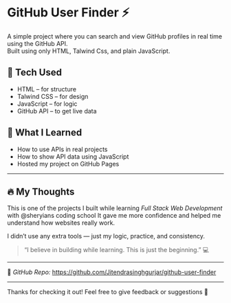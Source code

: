 # GitHub User Finder ⚡

A simple project where you can search and view GitHub profiles in real time using the GitHub API.  
Built using only HTML, Talwind Css, and plain JavaScript.

## 🚀 Tech Used
- HTML – for structure  
- Talwind CSS – for design  
- JavaScript – for logic  
- GitHub API – to get live data

## 🧠 What I Learned
- How to use APIs in real projects  
- How to show API data using JavaScript  
- Hosted my project on GitHub Pages

---

## 🔥 My Thoughts

This is one of the projects I built while learning *Full Stack Web Development* with @sheryians coding school 
It gave me more confidence and helped me understand how websites really work.

I didn’t use any extra tools — just my logic, practice, and consistency.

> “I believe in building while learning. This is just the beginning.” 💻

---

📂 *GitHub Repo:* https://github.com/Jitendrasinghgurjar/github-user-finder

---

Thanks for checking it out! Feel free to give feedback or suggestions 🙌
